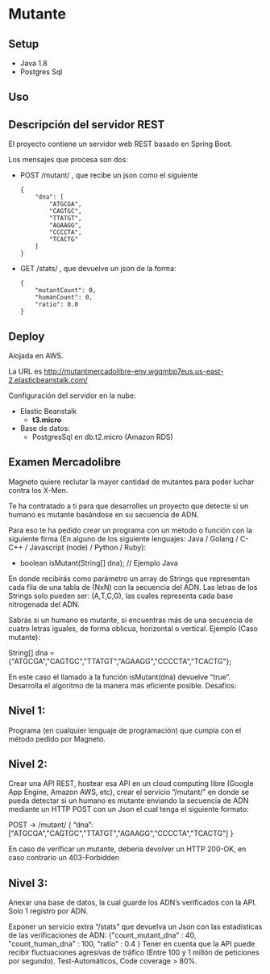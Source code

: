 # Mutante

## Setup
* Java 1.8 
* Postgres Sql

## Uso

## Descripción del servidor REST

El proyecto contiene un servidor web REST basado en Spring Boot. 

Los mensajes que procesa son dos: 

- POST /mutant/ , que recibe un json como el siguiente

   ````
   {
       "dna": [
           "ATGCGA",
           "CAGTGC",
           "TTATGT",
           "AGAAGG",
           "CCCCTA",
           "TCACTG"
       ]
   }
   ````

- GET /stats/ , que devuelve un json de la forma: 

  ````
  {
      "mutantCount": 0, 
      "humanCount": 0,
      "ratio": 0.0
  }
  ````

## Deploy

Alojada en AWS. 

La URL es http://mutantmercadolibre-env.wgqmbp7eus.us-east-2.elasticbeanstalk.com/

Configuración del servidor en la nube: 

- Elastic Beanstalk
  - **t3.micro** 
- Base de datos: 
  - PostgresSql en db.t2.micro (Amazon RDS)

## Examen Mercadolibre
Magneto quiere reclutar la mayor cantidad de mutantes para poder luchar
contra los X-Men.

Te ha contratado a ti para que desarrolles un proyecto que detecte si un
humano es mutante basándose en su secuencia de ADN.

Para eso te ha pedido crear un programa con un método o función con la siguiente firma (En
alguno de los siguiente lenguajes: Java / Golang / C-C++ / Javascript (node) / Python / Ruby):
* boolean isMutant(String[] dna); // Ejemplo Java

En donde recibirás como parámetro un array de Strings que representan cada fila de una tabla
de (NxN) con la secuencia del ADN. Las letras de los Strings solo pueden ser: (A,T,C,G), las
cuales representa cada base nitrogenada del ADN.

Sabrás si un humano es mutante, si encuentras más de una secuencia de cuatro letras
iguales​, de forma oblicua, horizontal o vertical.
Ejemplo (Caso mutante):

String[] dna = {"ATGCGA","CAGTGC","TTATGT","AGAAGG","CCCCTA","TCACTG"};


En este caso el llamado a la función isMutant(dna) devuelve “true”.
Desarrolla el algoritmo de la manera más eficiente posible.
Desafíos:


## Nivel 1:
Programa (en cualquier lenguaje de programación) que cumpla con el método pedido por
Magneto.

## Nivel 2:
Crear una API REST, hostear esa API en un cloud computing libre (Google App Engine,
Amazon AWS, etc), crear el servicio “/mutant/” en donde se pueda detectar si un humano es
mutante enviando la secuencia de ADN mediante un HTTP POST con un Json el cual tenga el
siguiente formato:

POST → /mutant/
{
“dna”:["ATGCGA","CAGTGC","TTATGT","AGAAGG","CCCCTA","TCACTG"]
}

En caso de verificar un mutante, debería devolver un HTTP 200-OK, en caso contrario un
403-Forbidden

## Nivel 3:
Anexar una base de datos, la cual guarde los ADN’s verificados con la API.
Solo 1 registro por ADN.

Exponer un servicio extra “/stats” que devuelva un Json con las estadísticas de las
verificaciones de ADN: {"count_mutant_dna" : 40, "count_human_dna" : 100, "ratio" : 0.4 }
Tener en cuenta que la API puede recibir fluctuaciones agresivas de tráfico (Entre 100 y 1
millón de peticiones por segundo).
Test-Automáticos, Code coverage > 80%.


